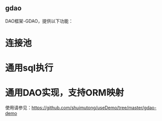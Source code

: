 ## gdao
DAO框架-GDAO，提供以下功能：

# 连接池
# 通用sql执行
# 通用DAO实现，支持ORM映射

使用请参见：https://github.com/shuimutong/useDemo/tree/master/gdao-demo

